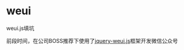 # weui
weui.js填坑
<p>前段时间，在公司BOSS推荐下使用了<a href="https://github.com/lihongxun945/jquery-weui">jquery-weui.js</a>框架开发微信公众号</p>

